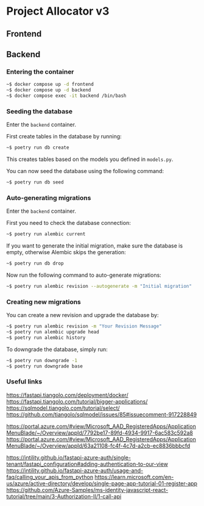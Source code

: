 # Project Allocator v3

## Frontend

## Backend 

### Entering the container

```bash
~$ docker compose up -d frontend
~$ docker compose up -d backend
~$ docker compose exec -it backend /bin/bash
```

### Seeding the database

Enter the `backend` container.

First create tables in the database by running:

```bash
~$ poetry run db create
```

This creates tables based on the models you defined in `models.py`.

You can now seed the database using the following command:

```bash
~$ poetry run db seed
```

### Auto-generating migrations

Enter the `backend` container.

First you need to check the database connection:

```bash
~$ poetry run alembic current
```

If you want to generate the initial migration, make sure the database is empty, otherwise Alembic skips the generation:

```bash
~$ poetry run db drop
```

Now run the following command to auto-generate migrations:

```bash
~$ poetry run alembic revision --autogenerate -m "Initial migration"
```

### Creating new migrations

You can create a new revision and upgrade the database by:

```bash
~$ poetry run alembic revision -m "Your Revision Message"
~$ poetry run alembic upgrade head
~$ poetry run alembic history
```

To downgrade the database, simply run:

```bash
~$ poetry run downgrade -1
~$ poetry run downgrade base
```

### Useful links

https://fastapi.tiangolo.com/deployment/docker/
https://fastapi.tiangolo.com/tutorial/bigger-applications/
https://sqlmodel.tiangolo.com/tutorial/select/
https://github.com/tiangolo/sqlmodel/issues/85#issuecomment-917228849

https://portal.azure.com/#view/Microsoft_AAD_RegisteredApps/ApplicationMenuBlade/~/Overview/appId/7792be17-89fd-4934-9917-6ac583c592a8
https://portal.azure.com/#view/Microsoft_AAD_RegisteredApps/ApplicationMenuBlade/~/Overview/appId/63a21108-fc4f-4c7d-a2cb-ec8836bbbcfd

https://intility.github.io/fastapi-azure-auth/single-tenant/fastapi_configuration#adding-authentication-to-our-view
https://intility.github.io/fastapi-azure-auth/usage-and-faq/calling_your_apis_from_python
https://learn.microsoft.com/en-us/azure/active-directory/develop/single-page-app-tutorial-01-register-app
https://github.com/Azure-Samples/ms-identity-javascript-react-tutorial/tree/main/3-Authorization-II/1-call-api